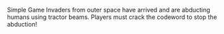 Simple Game
Invaders from outer space have arrived and are abducting humans using tractor beams. Players must crack the codeword to stop the abduction!
